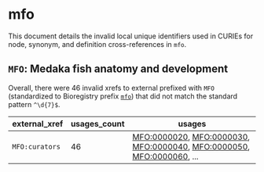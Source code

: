 # mfo

This document details the invalid local unique identifiers used in CURIEs
for node, synonym, and definition cross-references in `mfo`.


## `MFO`: Medaka fish anatomy and development

Overall, there were 46 invalid
xrefs to external prefixed with `MFO` (standardized to Bioregistry
prefix [`mfo`](https://bioregistry.io/mfo)) that
did not match the standard pattern `^\d{7}$`.

| external_xref   |   usages_count | usages                                                                                                                                                                                                                                                                                                     |
|-----------------|----------------|------------------------------------------------------------------------------------------------------------------------------------------------------------------------------------------------------------------------------------------------------------------------------------------------------------|
| `MFO:curators`  |             46 | [MFO:0000020](http://purl.obolibrary.org/obo/MFO_0000020), [MFO:0000030](http://purl.obolibrary.org/obo/MFO_0000030), [MFO:0000040](http://purl.obolibrary.org/obo/MFO_0000040), [MFO:0000050](http://purl.obolibrary.org/obo/MFO_0000050), [MFO:0000060](http://purl.obolibrary.org/obo/MFO_0000060), ... |

